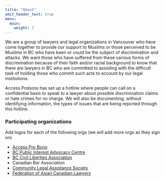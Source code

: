 ```yaml
---
title: "About"
omit_header_text: true
menu:
  main:
    weight: 3
---
```


We are a group of lawyers and legal organizations in Vancouver who have come together to provide our support to Muslims or those perceived to be Muslims in BC who have been or could be the subject of discrimination and attacks. We want those who have suffered from these various forms of discrimination because of their faith and/or racial background to know that there are lawyers in BC who are committed to assisting with the difficult task of holding those who commit such acts to account by our legal institutions. 

Access Probono has set up a hotline where people can call on a confidential basis to speak to a lawyer about possible discrimination claims or hate crimes for no charge. We will also be documenting, without identifying information, the types of issues that are being reported through this hotline. 

### Participating organizations
Add logos for each of the following orgs (we will add more orgs as they sign on)
- [Access Pro Bono](http://www.accessprobono.ca/)
- [BC Public Interest Advocacy Centre](http://www.bcpiac.com)
- [BC Civil Liberties Association](http://www.bccla.org)
- Canadian Bar Association
- [Community Legal Assistance Society](http://www.clasbc.net)
- [Federation of Asian Canadian Lawyers](http://http://facl.ca)
